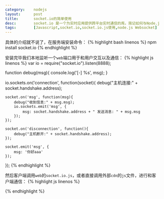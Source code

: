 ```yaml
---
category:    nodejs
layout:      post
title:       socket.io的简单使用
desc:        socket.io 是一个为实时应用提供跨平台实时通信的库。简记如何与Node.js完美搭配使用
tags:        [Javascript,socket.io,socket.io.js使用,node.js Websocket]
---
```

具体的介绍就不说了，在服务端安装命令：
{% highlight bash linenos %}
npm install socket.io
{% endhighlight %}

安装完毕我们本地监听一个`web`端口用于和用户交互以及通信：
{% highlight js linenos %}
var io = require("socket.io").listen(8888);

function debug(msg){
    console.log('[-] %s', msg);
}

io.sockets.on('connection', function(socket){
    debug("主机连接:" + socket.handshake.address);

    socket.on('msg', function(msg){
        debug("收到信息:" + msg.msg);
        io.sockets.emit('msg', {
            msg: socket.handshake.address + " 发送消息: " + msg.msg
        });
    });

    socket.on('disconnection', function(){
        debug("主机断开:" + socket.handshake.address);
    });

    socket.emit('msg', {
        msg: '你好aaa'
    });
});
{% endhighlight %}

然后客户端调用`web`的`socket.io.js`，或者直接调用外部`cdn`的`js`文件，进行和客户端通信：
{% highlight js linenos %}
<script src="http://localhost:8888/socket.io/socket.io.js"></script>
<script type="text/javascript">
var socket = io.connect("http://localhost:8888");
socket.on("msg", function(msg){
    console.log("[+] " + msg.msg);
});
socket.emit("msg", {
    msg: "Hello!!!"
});
</script>
{% endhighlight %}